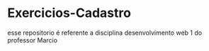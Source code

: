 # Exercicios-Cadastro
esse repositorio é referente a disciplina desenvolvimento web 1 do professor Marcio
